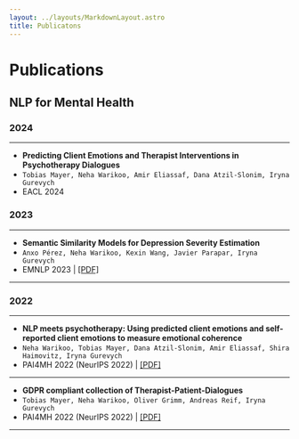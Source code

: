 ```yaml
---
layout: ../layouts/MarkdownLayout.astro
title: Publicatons
---
```


# Publications
## NLP for Mental Health
### 2024
---
- **Predicting Client Emotions and Therapist Interventions in Psychotherapy Dialogues**
- `Tobias Mayer, Neha Warikoo, Amir Eliassaf, Dana Atzil-Slonim, Iryna Gurevych`
- EACL 2024
### 2023
---
- **Semantic Similarity Models for Depression Severity Estimation**
- `Anxo Pérez, Neha Warikoo, Kexin Wang, Javier Parapar, Iryna Gurevych`
- EMNLP 2023 | [[PDF]](https://arxiv.org/abs/2211.07624)

---
### 2022
---
- **NLP meets psychotherapy: Using predicted client emotions and self-reported client emotions to measure emotional coherence**
- `Neha Warikoo, Tobias Mayer, Dana Atzil-Slonim, Amir Eliassaf, Shira Haimovitz, Iryna Gurevych `
-  PAI4MH 2022 (NeurIPS 2022) | [[PDF]](https://openreview.net/forum?id=Wv_b9WkpEuD)
---
- **GDPR compliant collection of Therapist-Patient-Dialogues**
- `Tobias Mayer, Neha Warikoo, Oliver Grimm, Andreas Reif, Iryna Gurevych`
-  PAI4MH 2022 (NeurIPS 2022) | [[PDF]](https://openreview.net/forum?id=f9ZcQC19gei)
---
